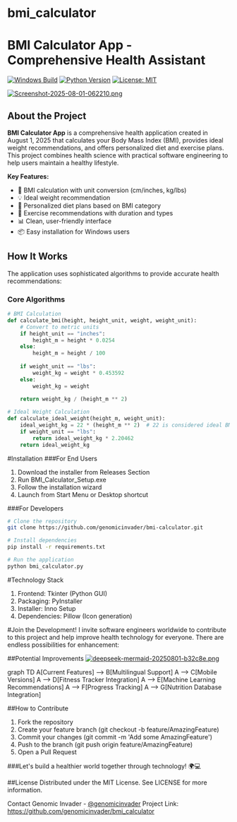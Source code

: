 # bmi_calculator



# BMI Calculator App - Comprehensive Health Assistant

[![Windows Build](https://img.shields.io/badge/Platform-Windows-blue)](https://github.com/genomicinvader/bmi_calculator/releases)
[![Python Version](https://img.shields.io/badge/Python-3.10%2B-green)](https://python.org)
[![License: MIT](https://img.shields.io/badge/License-MIT-yellow.svg)](https://opensource.org/licenses/MIT)

[![Screenshot-2025-08-01-062210.png](https://i.postimg.cc/15y7SBjD/Screenshot-2025-08-01-062210.png)](https://postimg.cc/DmYPdrFz)


## About the Project

**BMI Calculator App** is a comprehensive health application created in August 1, 2025 that calculates your Body Mass Index (BMI), provides ideal weight recommendations, and offers personalized diet and exercise plans. This project combines health science with practical software engineering to help users maintain a healthy lifestyle.

**Key Features:**
- 🧮 BMI calculation with unit conversion (cm/inches, kg/lbs)
- 💡 Ideal weight recommendation
- 🥗 Personalized diet plans based on BMI category
- 🏃 Exercise recommendations with duration and types
- 📊 Clean, user-friendly interface
- 📦 Easy installation for Windows users

## How It Works

The application uses sophisticated algorithms to provide accurate health recommendations:

### Core Algorithms
```python
# BMI Calculation
def calculate_bmi(height, height_unit, weight, weight_unit):
    # Convert to metric units
    if height_unit == "inches":
        height_m = height * 0.0254
    else:
        height_m = height / 100
    
    if weight_unit == "lbs":
        weight_kg = weight * 0.453592
    else:
        weight_kg = weight
    
    return weight_kg / (height_m ** 2)

# Ideal Weight Calculation
def calculate_ideal_weight(height_m, weight_unit):
    ideal_weight_kg = 22 * (height_m ** 2)  # 22 is considered ideal BMI
    if weight_unit == "lbs":
        return ideal_weight_kg * 2.20462
    return ideal_weight_kg


```




#Installation
###For End Users
1. Download the installer from Releases Section
2. Run BMI_Calculator_Setup.exe
3. Follow the installation wizard
4. Launch from Start Menu or Desktop shortcut

###For Developers

```Bash
# Clone the repository
git clone https://github.com/genomicinvader/bmi-calculator.git

# Install dependencies
pip install -r requirements.txt

# Run the application
python bmi_calculator.py
```


#Technology Stack
1. Frontend: Tkinter (Python GUI)
2. Packaging: PyInstaller
3. Installer: Inno Setup
4. Dependencies: Pillow (Icon generation)

#Join the Development!
I invite software engineers worldwide to contribute to this project and help improve health technology for everyone. There are endless possibilities for enhancement:

##Potential Improvements
[![deepseek-mermaid-20250801-b32c8e.png](https://i.postimg.cc/sXzyR8G5/deepseek-mermaid-20250801-b32c8e.png)](https://postimg.cc/d75g25B0)

graph TD
    A[Current Features] --> B[Multilingual Support]
    A --> C[Mobile Versions]
    A --> D[Fitness Tracker Integration]
    A --> E[Machine Learning Recommendations]
    A --> F[Progress Tracking]
    A --> G[Nutrition Database Integration]

##How to Contribute
1. Fork the repository
2. Create your feature branch (git checkout -b feature/AmazingFeature)
3. Commit your changes (git commit -m 'Add some AmazingFeature')
4. Push to the branch (git push origin feature/AmazingFeature)
5. Open a Pull Request

###Let's build a healthier world together through technology! 🌍💻

##License
Distributed under the MIT License. See LICENSE for more information.

Contact
Genomic Invader - [@genomicinvader](https://github.com/genomicinvader)
Project Link: https://github.com/genomicinvader/bmi_calculator
